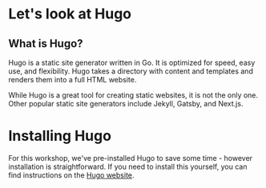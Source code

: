 # Let's look at Hugo

## What is Hugo?
Hugo is a static site generator written in Go. It is optimized for speed, easy use, and flexibility. 
Hugo takes a directory with content and templates and renders them into a full HTML website.

While Hugo is a great tool for creating static websites, it is not the only one. Other popular static site 
generators include Jekyll, Gatsby, and Next.js.

# Installing Hugo
For this workshop, we've pre-installed Hugo to save some time - however installation is straightforward.
If you need to install this yourself, you can find instructions on the [Hugo website](https://gohugo.io/installation/).

# 